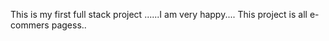 This is my first full stack project ......I am very happy....
This project is all e-commers pagess..
